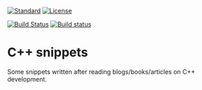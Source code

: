 [![Standard](https://img.shields.io/badge/c%2B%2B-98/03/11/14/17-blue.svg)](https://en.wikipedia.org/wiki/C%2B%2B#Standardization) [![License](https://img.shields.io/badge/license-MIT-blue.svg)](https://opensource.org/licenses/MIT)

[![Build Status](https://travis-ci.org/mpoullet/cpp-snippets.svg?branch=master)](https://travis-ci.org/mpoullet/cpp-snippets) [![Build status](https://ci.appveyor.com/api/projects/status/7rfe5q04jxdyq97x/branch/master?svg=true)](https://ci.appveyor.com/project/mpoullet/cpp-snippets/branch/master)

# C++ snippets

Some snippets written after reading blogs/books/articles on C++ development.
